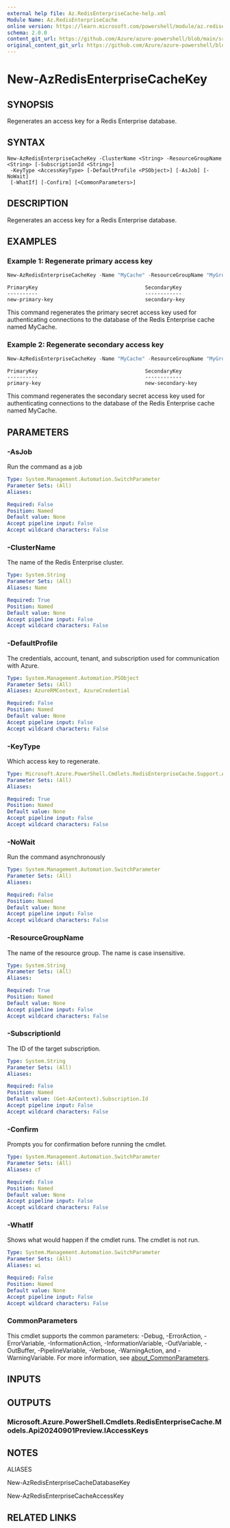 ```yaml
---
external help file: Az.RedisEnterpriseCache-help.xml
Module Name: Az.RedisEnterpriseCache
online version: https://learn.microsoft.com/powershell/module/az.redisenterprisecache/new-azredisenterprisecachekey
schema: 2.0.0
content_git_url: https://github.com/Azure/azure-powershell/blob/main/src/RedisEnterpriseCache/RedisEnterpriseCache/help/New-AzRedisEnterpriseCacheKey.md
original_content_git_url: https://github.com/Azure/azure-powershell/blob/main/src/RedisEnterpriseCache/RedisEnterpriseCache/help/New-AzRedisEnterpriseCacheKey.md
---
```


# New-AzRedisEnterpriseCacheKey

## SYNOPSIS
Regenerates an access key for a Redis Enterprise database.

## SYNTAX

```
New-AzRedisEnterpriseCacheKey -ClusterName <String> -ResourceGroupName <String> [-SubscriptionId <String>]
 -KeyType <AccessKeyType> [-DefaultProfile <PSObject>] [-AsJob] [-NoWait]
 [-WhatIf] [-Confirm] [<CommonParameters>]
```

## DESCRIPTION
Regenerates an access key for a Redis Enterprise database.

## EXAMPLES

### Example 1: Regenerate primary access key
```powershell
New-AzRedisEnterpriseCacheKey -Name "MyCache" -ResourceGroupName "MyGroup" -KeyType "Primary"
```

```output
PrimaryKey                                   SecondaryKey
----------                                   ------------
new-primary-key                              secondary-key
```

This command regenerates the primary secret access key used for authenticating connections to the database of the Redis Enterprise cache named MyCache.

### Example 2: Regenerate secondary access key
```powershell
New-AzRedisEnterpriseCacheKey -Name "MyCache" -ResourceGroupName "MyGroup" -KeyType "Secondary"
```

```output
PrimaryKey                                   SecondaryKey
----------                                   ------------
primary-key                                  new-secondary-key
```

This command regenerates the secondary secret access key used for authenticating connections to the database of the Redis Enterprise cache named MyCache.

## PARAMETERS

### -AsJob
Run the command as a job

```yaml
Type: System.Management.Automation.SwitchParameter
Parameter Sets: (All)
Aliases:

Required: False
Position: Named
Default value: None
Accept pipeline input: False
Accept wildcard characters: False
```

### -ClusterName
The name of the Redis Enterprise cluster.

```yaml
Type: System.String
Parameter Sets: (All)
Aliases: Name

Required: True
Position: Named
Default value: None
Accept pipeline input: False
Accept wildcard characters: False
```

### -DefaultProfile
The credentials, account, tenant, and subscription used for communication with Azure.

```yaml
Type: System.Management.Automation.PSObject
Parameter Sets: (All)
Aliases: AzureRMContext, AzureCredential

Required: False
Position: Named
Default value: None
Accept pipeline input: False
Accept wildcard characters: False
```

### -KeyType
Which access key to regenerate.

```yaml
Type: Microsoft.Azure.PowerShell.Cmdlets.RedisEnterpriseCache.Support.AccessKeyType
Parameter Sets: (All)
Aliases:

Required: True
Position: Named
Default value: None
Accept pipeline input: False
Accept wildcard characters: False
```

### -NoWait
Run the command asynchronously

```yaml
Type: System.Management.Automation.SwitchParameter
Parameter Sets: (All)
Aliases:

Required: False
Position: Named
Default value: None
Accept pipeline input: False
Accept wildcard characters: False
```

### -ResourceGroupName
The name of the resource group.
The name is case insensitive.

```yaml
Type: System.String
Parameter Sets: (All)
Aliases:

Required: True
Position: Named
Default value: None
Accept pipeline input: False
Accept wildcard characters: False
```

### -SubscriptionId
The ID of the target subscription.

```yaml
Type: System.String
Parameter Sets: (All)
Aliases:

Required: False
Position: Named
Default value: (Get-AzContext).Subscription.Id
Accept pipeline input: False
Accept wildcard characters: False
```

### -Confirm
Prompts you for confirmation before running the cmdlet.

```yaml
Type: System.Management.Automation.SwitchParameter
Parameter Sets: (All)
Aliases: cf

Required: False
Position: Named
Default value: None
Accept pipeline input: False
Accept wildcard characters: False
```

### -WhatIf
Shows what would happen if the cmdlet runs.
The cmdlet is not run.

```yaml
Type: System.Management.Automation.SwitchParameter
Parameter Sets: (All)
Aliases: wi

Required: False
Position: Named
Default value: None
Accept pipeline input: False
Accept wildcard characters: False
```

### CommonParameters
This cmdlet supports the common parameters: -Debug, -ErrorAction, -ErrorVariable, -InformationAction, -InformationVariable, -OutVariable, -OutBuffer, -PipelineVariable, -Verbose, -WarningAction, and -WarningVariable. For more information, see [about_CommonParameters](http://go.microsoft.com/fwlink/?LinkID=113216).

## INPUTS

## OUTPUTS

### Microsoft.Azure.PowerShell.Cmdlets.RedisEnterpriseCache.Models.Api20240901Preview.IAccessKeys

## NOTES

ALIASES

New-AzRedisEnterpriseCacheDatabaseKey

New-AzRedisEnterpriseCacheAccessKey

## RELATED LINKS

